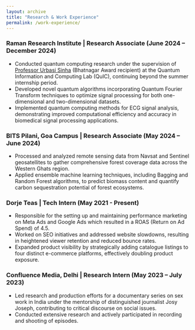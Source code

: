 ```yaml
---
layout: archive
title: "Research & Work Experience"
permalink: /work-experience/
---
```


### Raman Research Institute | Research Associate (June 2024 – December 2024)
- Conducted quantum computing research under the supervision of [Professor Urbasi Sinha](https://en.wikipedia.org/wiki/Urbasi_Sinha) (Bhatnagar Award recipient) at the Quantum Information and Computing Lab (QuIC), continuing beyond the summer internship period.
- Developed novel quantum algorithms incorporating Quantum Fourier Transform techniques to optimize signal processing for both one-dimensional and two-dimensional datasets.
- Implemented quantum computing methods for ECG signal analysis, demonstrating improved computational efficiency and accuracy in biomedical signal processing applications.


### BITS Pilani, Goa Campus | Research Associate (May 2024 – June 2024)
- Processed and analyzed remote sensing data from Navsat and Sentinel geosatellites to gather comprehensive forest coverage data across the Western Ghats region.
- Applied ensemble machine learning techniques, including Bagging and Random Forest algorithms, to predict biomass content and quantify carbon sequestration potential of forest ecosystems.

### Dorje Teas | Tech Intern (May 2021 - Present)
- Responsible for the setting up and maintaining performance marketing on Meta Ads and Google Ads which resulted in a ROAS (Return on Ad Spend) of 4.5.
- Worked on SEO initiatives and addressed website slowdowns, resulting in heightened viewer retention and reduced bounce rates.
- Expanded product visibility by strategically adding catalogue listings to four distinct e-commerce platforms, effectively doubling product exposure.

### Confluence Media, Delhi | Research Intern (May 2023 – July 2023)
- Led research and production efforts for a documentary series on sex work in India under the mentorship of distinguished journalist Josy Joseph, contributing to critical discourse on social issues.
- Conducted extensive research and actively participated in recording and shooting of episodes.

